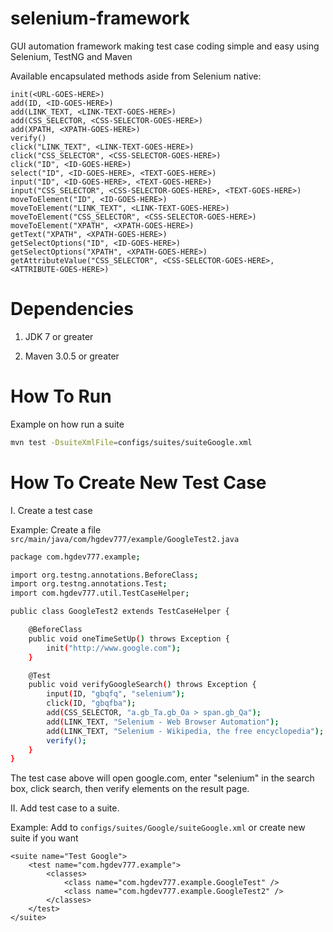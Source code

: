 selenium-framework
========================

GUI automation framework making test case coding simple and easy using Selenium, TestNG and Maven

Available encapsulated methods aside from Selenium native:

```
init(<URL-GOES-HERE>)
add(ID, <ID-GOES-HERE>)
add(LINK_TEXT, <LINK-TEXT-GOES-HERE>)
add(CSS_SELECTOR, <CSS-SELECTOR-GOES-HERE>)
add(XPATH, <XPATH-GOES-HERE>)
verify()
click("LINK_TEXT", <LINK-TEXT-GOES-HERE>)
click("CSS_SELECTOR", <CSS-SELECTOR-GOES-HERE>)
click("ID", <ID-GOES-HERE>)
select("ID", <ID-GOES-HERE>, <TEXT-GOES-HERE>)
input("ID", <ID-GOES-HERE>, <TEXT-GOES-HERE>)
input("CSS_SELECTOR", <CSS-SELECTOR-GOES-HERE>, <TEXT-GOES-HERE>)
moveToElement("ID", <ID-GOES-HERE>)
moveToElement("LINK_TEXT", <LINK-TEXT-GOES-HERE>)
moveToElement("CSS_SELECTOR", <CSS-SELECTOR-GOES-HERE>)
moveToElement("XPATH", <XPATH-GOES-HERE>)
getText("XPATH", <XPATH-GOES-HERE>)
getSelectOptions("ID", <ID-GOES-HERE>)
getSelectOptions("XPATH", <XPATH-GOES-HERE>)
getAttributeValue("CSS_SELECTOR", <CSS-SELECTOR-GOES-HERE>, <ATTRIBUTE-GOES-HERE>)
```

Dependencies
========================

1. JDK 7 or greater

2. Maven 3.0.5 or greater


How To Run
========================

Example on how run a suite
```sh
mvn test -DsuiteXmlFile=configs/suites/suiteGoogle.xml
```

How To Create New Test Case
========================

I. Create a test case

Example: Create a file `src/main/java/com/hgdev777/example/GoogleTest2.java`

```sh
package com.hgdev777.example;

import org.testng.annotations.BeforeClass;
import org.testng.annotations.Test;
import com.hgdev777.util.TestCaseHelper;

public class GoogleTest2 extends TestCaseHelper {

	@BeforeClass
	public void oneTimeSetUp() throws Exception {
		init("http://www.google.com");
	}

	@Test
	public void verifyGoogleSearch() throws Exception {
		input(ID, "gbqfq", "selenium");
		click(ID, "gbqfba");
		add(CSS_SELECTOR, "a.gb_Ta.gb_Oa > span.gb_Qa"); 
		add(LINK_TEXT, "Selenium - Web Browser Automation");
		add(LINK_TEXT, "Selenium - Wikipedia, the free encyclopedia");
		verify();
	}
}
```
The test case above will open google.com, enter "selenium" in the search box, click search, then verify elements on the result page.

II. Add test case to a suite.

Example: Add to `configs/suites/Google/suiteGoogle.xml` or create new suite if you want

```
<suite name="Test Google">
	<test name="com.hgdev777.example">
		<classes>
			<class name="com.hgdev777.example.GoogleTest" />
			<class name="com.hgdev777.example.GoogleTest2" />
		</classes>
	</test>
</suite>
```

